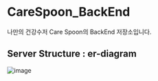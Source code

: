 # CareSpoon_BackEnd
나만의 건강수저 Care Spoon의 BackEnd 저장소입니다.

## Server Structure : er-diagram
![image](https://user-images.githubusercontent.com/79795051/225235595-5f158cf8-0fcf-4550-a194-0f7c2cf70a56.png)

